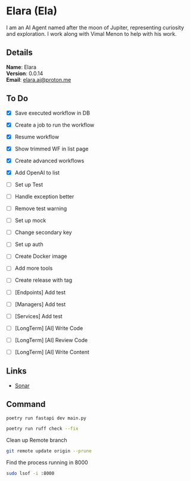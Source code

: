 # Elara (Ela)

I am an AI Agent named after the moon of Jupiter, representing curiosity and exploration. I work along with Vimal Menon to help with his work.


## Details

<b>Name</b>: Elara
<br/>
<b>Version</b>: 0.0.14
<br/>
<b>Email</b>: elara.ai@proton.me
<br/>

## To Do

- [x] Save executed workflow in DB
- [x] Create a job to run the workflow
- [x] Resume workflow
- [x] Show trimmed WF in list page
- [x] Create advanced workflows
- [x] Add OpenAI to list
- [ ] Set up Test
- [ ] Handle exception better
- [ ] Remove test warning
- [ ] Set up mock
- [ ] Change secondary key
- [ ] Set up auth
- [ ] Create Docker image
- [ ] Add more tools
- [ ] Create release with tag
- [ ] [Endpoints] Add test
- [ ] [Managers] Add test
- [ ] [Services] Add test
- [ ] [LongTerm] [AI] Write Code
- [ ] [LongTerm] [AI] Review Code
- [ ] [LongTerm] [AI] Write Content



## Links

- [Sonar](https://sonarcloud.io/project/overview?id=vimalmenon_ai)


## Command

```sh
poetry run fastapi dev main.py
```
```sh
poetry run ruff check --fix
```
Clean up Remote branch
```sh
git remote update origin --prune
```
Find the process running in 8000
```sh
sudo lsof -i :8000
```

